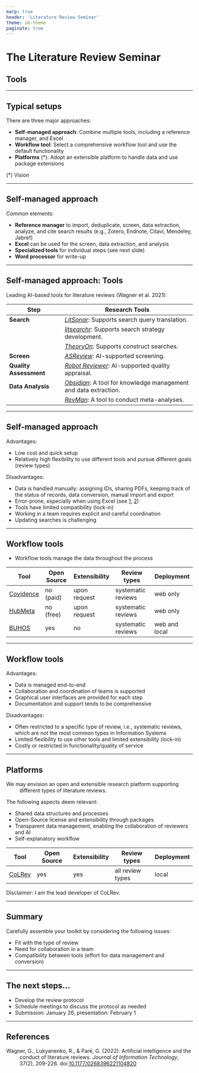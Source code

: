 ```yaml
---
marp: true
header: 'Literature Review Seminar'
theme: ub-theme
paginate: true
---
```


# The Literature Review Seminar

## Tools

<!-- Warm-up: have you worked with research software, what should the ideal literature review tools offer? -->

---

## Typical setups

There are three major approaches:

- **Self-managed approach**: Combine multiple tools, including a reference manager, and Excel
- **Workflow tool**: Select a comprehensive workflow tool and use the default functionality
- **Platforms** (*): Adopt an extensible platform to handle data and use package extensions

(*) Vision

---

## Self-managed approach

Common elements:

- **Reference manager** to import, deduplicate, screen, data extraction, analyze, and cite search results (e.g., Zotero, Endnote, Citavi, Mendeley, Jabref)
- **Excel** can be used for the screen, data extraction, and analysis
- **Specialized tools** for individual steps (see next slide)
- **Word processor** for write-up

---

## Self-managed approach: Tools

Leading AI-based tools for literature reviews (Wagner et al. 2021):

| Step                      | Research Tools                                                                                                      |
|---------------------------|---------------------------------------------------------------------------------------------------------------------|
| **Search**                | [*LitSonar*](https://litsonar.com/): Supports search query translation.                                           |
|                           | [*litsearchr*](https://elizagrames.github.io/litsearchr/): Supports search strategy development.                  |
|                           | [*TheoryOn*](https://theoryon.org/): Supports construct searches.                                                 |
| **Screen**                | [*ASReview*](https://asreview.nl/): AI-supported screening.                                                       |
| **Quality Assessment**    | [*Robot Reviewer*](https://www.robotreviewer.net/): AI-supported quality appraisal.                               |
| **Data Analysis**         | [*Obsidian*](https://obsidian.md/): A tool for knowledge management and data extraction.                          |
|                           | [*RevMan*](https://training.cochrane.org/online-learning/core-software/revman): A tool to conduct meta-analyses.  |

---

## Self-managed approach


Advantages:

- Low cost and quick setup
- Relatively high flexibility to use different tools and pursue different goals (review types)

Disadvantages:

- Data is handled manually: assigning IDs, sharing PDFs, keeping track of the status of records, data conversion, manual import and export
- Error-prone, especially when using Excel (see [1](https://www.washingtonpost.com/news/wonk/wp/2016/08/26/an-alarming-number-of-scientific-papers-contain-excel-errors/), [2](https://www.wired.co.uk/article/spreadsheet-excel-errors))
- Tools have limited compatibility (lock-in)
- Working in a team requires explicit and careful coordination
- Updating searches is challenging

<!-- 
https://www.zdnet.com/article/what-is-ransomware-everything-you-need-to-know-and-how-to-reduce-your-risk/
-->

---

## Workflow tools

- Workflow tools manage the data throughout the process

| Tool                                     | Open Source | Extensibility  | Review types         | Deployment    | 
|------------------------------------------|-------------|----------------|----------------------|---------------|
| [Covidence](https://www.covidence.org/)  | no  (paid)  | upon request   | systematic reviews   | web only      |
| [HubMeta](https://hubmeta.com/)          | no  (free)  | upon request   | systematic reviews   | web only      |
| [BUHOS](https://www.buhos.org/)          | yes         | no             | systematic reviews   | web and local |


---

## Workflow tools

Advantages:

- Data is managed end-to-end
- Collaboration and coordination of teams is supported
- Graphical user interfaces are provided for each step
- Documentation and support tends to be comprehensive

Disadvantages:

- Often restricted to a specific type of review, i.e., systematic reviews, which are not the most common types in Information Systems
- Limited flexibility to use other tools and limited extensibility (lock-in)
- Costly or restricted in functionality/quality of service

---

## Platforms

We may envision an open and extensible research platform supporting different types of literature reviews.

The following aspects deem relevant:

- Shared data structures and processes
- Open-Source license and extensibility through packages
- Transparent data management, enabling the collaboration of reviewers and AI
- Self-explanatory workflow

<!-- 
TBD: GUI/Code?

**Vision**:

- OpenSource, extensible, validated, cost-efficient (open research software, e.g., R/Tidyverse, Machine Learning in Python, Visualization)

Note: low-code / code environment

 -->

| Tool                                     | Open Source | Extensibility  | Review types      | Deployment    | 
|------------------------------------------|-------------|----------------|-------------------|---------------|
| [CoLRev](https://colrev.readthedocs.io/) | yes         | yes            | all review types  | local         |

Disclaimer: I am the lead developer of CoLRev.

---

## Summary

Carefully assemble your toolkit by considering the following issues:

- Fit with the type of review 
- Need for collaboration in a team
- Compatibility between tools (effort for data management and conversion)

---

## The next steps...

- Develop the review protocol
- Schedule meetings to discuss the protocol as needed
- Submission: January 26, presentation: February 1

<!-- 
Have students explore them and argue why they would select a particular one (why)
Discuss criteria generally

---

- Good overview of covidence etc.

---

- Tools x typological pluralism

---


---

- Covid-review

---

# Break

---

- CoLRev: short overview of the vision / walk-through
- TBD: ask students to use colrev?

---

- obsidian / Zettelkasten, Luhmann

---

- Deep engagement (AI/generative AI? - reading not part of the process?)
-> How could ML/machines/generative AI facilitate a deeper understanding (instead of distancing reviewers from the literature)?

---

- Application: Prototype test an application (few papers)

---

Wrap-up! Plans for submission (presentation?!?!)
-->

---

<style scoped>
p {
    padding-left: 36px;
    text-indent: -36px;
}
</style>

## References

Wagner, G., Lukyanenko, R., & Paré, G. (2022). Artificial intelligence and the conduct of literature reviews. *Journal of Information Technology*, 37(2), 209-226. doi:[10.1177/0268396221104820](https://journals.sagepub.com/doi/full/10.1177/02683962211048201)